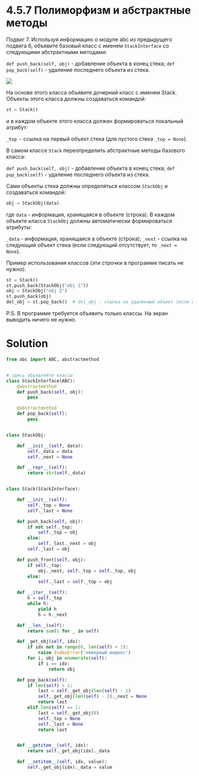 # 4.5.7 Полиморфизм и абстрактные методы

Подвиг 7. Используя информацию о модуле abc из предыдущего подвига 6, объявите базовый класс с именем `StackInterface`
со следующими абстрактными методами:

`def push_back(self, obj)` - добавление объекта в конец стека;
`def pop_back(self)` - удаление последнего объекта из стека.

![](https://ucarecdn.com/1326f685-df54-4c2b-b798-b288d22cdeec/)

На основе этого класса объявите дочерний класс с именем Stack. Объекты этого класса должны создаваться командой:

```python
st = Stack()
```

и в каждом объекте этого класса должен формироваться локальный атрибут:

`_top `- ссылка на первый объект стека (для пустого стека `_top = None`).

В самом классе `Stack` переопределить абстрактные методы базового класса:

`def push_back(self, obj)` - добавление объекта в конец стека;
`def pop_back(self)` - удаление последнего объекта из стека.

Сами объекты стека должны определяться классом `StackObj` и создаваться командой:

```python
obj = StackObj(data)
```

где `data` - информация, хранящаяся в объекте (строка). В каждом объекте класса `StackObj` должны автоматически
формироваться атрибуты:

`_data` - информация, хранящаяся в объекте (строка);
`_next` - ссылка на следующий объект стека (если следующий отсутствует, то `_next = None`).

Пример использования классов (эти строчки в программе писать не нужно):

```python
st = Stack()
st.push_back(StackObj("obj 1"))
obj = StackObj("obj 2")
st.push_back(obj)
del_obj = st.pop_back()  # del_obj - ссылка на удаленный объект (если объектов не было, то del_obj = None)
```

P.S. В программе требуется объявить только классы. На экран выводить ничего не нужно.

# Solution

```python
from abc import ABC, abstractmethod


# здесь объявляйте классы
class StackInterface(ABC):
    @abstractmethod
    def push_back(self, obj):
        pass

    @abstractmethod
    def pop_back(self):
        pass


class StackObj:

    def __init__(self, data):
        self._data = data
        self._next = None

    def __repr__(self):
        return str(self._data)


class Stack(StackInterface):

    def __init__(self):
        self._top = None
        self._last = None

    def push_back(self, obj):
        if not self._top:
            self._top = obj
        else:
            self._last._next = obj
        self._last = obj

    def push_front(self, obj):
        if self._top:
            obj._next, self._top = self._top, obj
        else:
            self._last = self._top = obj

    def __iter__(self):
        h = self._top
        while h:
            yield h
            h = h._next

    def __len__(self):
        return sum(1 for _ in self)

    def _get_obj(self, idx):
        if idx not in range(0, len(self) + 1):
            raise IndexError('неверный индекс')
        for i, obj in enumerate(self):
            if i == idx:
                return obj

    def pop_back(self):
        if len(self) > 1:
            last = self._get_obj(len(self) - 1)
            self._get_obj(len(self) - 2)._next = None
            return last
        elif len(self) == 1:
            last = self._get_obj(0)
            self._top = None
            self._last = None
            return last


    def __getitem__(self, idx):
        return self._get_obj(idx)._data

    def __setitem__(self, idx, value):
        self._get_obj(idx)._data = value
```